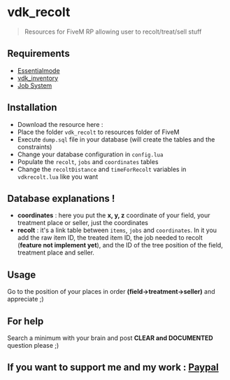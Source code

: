 # vdk_recolt

> Resources for FiveM RP allowing user to recolt/treat/sell stuff

## Requirements

- [Essentialmode](https://forum.fivem.net/t/release-essentialmode-base/3665)
- [vdk_inventory](https://forum.fivem.net/t/release-inventory-system-v1-3/14477)
- [Job System](https://forum.fivem.net/t/release-jobs-system-v1-0-and-paycheck-v2-0/14054)

## Installation

- Download the resource here :
- Place the folder `vdk_recolt` to resources folder of FiveM
- Execute `dump.sql` file in your database (will create the tables and the constraints)
- Change your database configuration in `config.lua`
- Populate the `recolt`, `jobs` and `coordinates` tables
- Change the `recoltDistance` and `timeForRecolt` variables in `vdkrecolt.lua` like you want 

## Database explanations !

- **coordinates** : here you put the **x, y, z** coordinate of your field, your treatment place or seller, just the coordinates
- **recolt** : it's a link table between `items`, `jobs` and `coordinates`. In it you add the raw item ID, the treated item ID, the job needed to recolt (**feature not implement yet**), and the ID of the tree position of the field, treatment place and seller.

## Usage

Go to the position of your places in order **(field->treatment->seller)** and appreciate ;)

## For help

Search a minimum with your brain and post **CLEAR and DOCUMENTED** question please ;)

## If you want to support me and my work : [Paypal](https://www.paypal.com/cgi-bin/webscr?cmd=_s-xclick&hosted_button_id=B3ZE4W8Y626MA)
